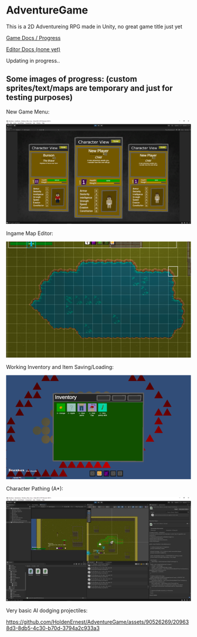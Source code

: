 # AdventureGame
This is a 2D Adventureing RPG made in Unity, no great game title just yet

[Game Docs / Progress](https://docs.google.com/presentation/d/1c1YuuocX--e2pcbloKZmMppFJMC4r81tmgDtr8oda8E/edit#slide=id.g219fb977e1d_0_0)

[Editor Docs (none yet)]()

Updating in progress..

## Some images of progress: (custom sprites/text/maps are temporary and just for testing purposes)

New Game Menu:

<img src="/ProgressMedia/menu.png" alt="Menu" width="800"/>

Ingame Map Editor:

<img src="/ProgressMedia/lake.png" alt="Map" width="800"/>

Working Inventory and Item Saving/Loading:

<img src="/ProgressMedia/AdventureInv.png" alt="Pathing" width="800"/>

Character Pathing (A*):

<img src="/ProgressMedia/pathing.png" alt="Pathing" width="800"/>

Very basic AI dodging projectiles:

https://github.com/HoldenErnest/AdventureGame/assets/90526269/209638d3-8db5-4c30-b70d-3794a2c933a3

